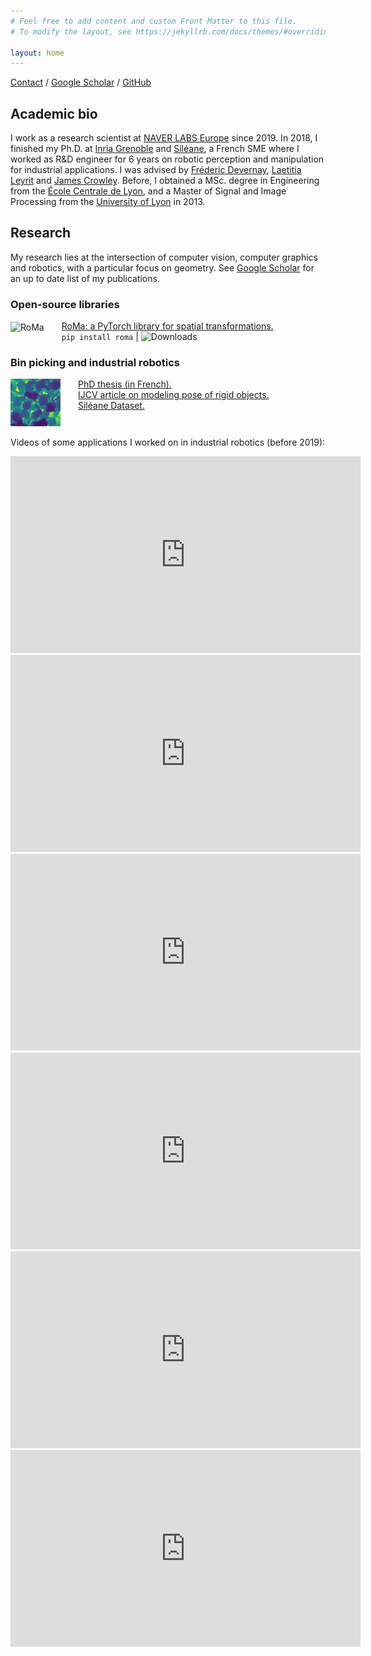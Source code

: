 ```yaml
---
# Feel free to add content and custom Front Matter to this file.
# To modify the layout, see https://jekyllrb.com/docs/themes/#overriding-theme-defaults

layout: home
---
```


[Contact](mailto:romain.bregier@centraliens-lyon.net) / [Google Scholar](https://scholar.google.fr/citations?user=toKz9AQAAAAJ&hl) / [GitHub](https://github.com/rbregier/)

## Academic bio

I work as a research scientist at [NAVER LABS Europe](https://europe.naverlabs.com) since 2019.
In 2018, I finished my Ph.D. at [Inria Grenoble](https://www.inria.fr/) and [Siléane](https://www.sileane.com/), a French SME where I worked as R&D engineer for 6 years on robotic perception and manipulation for industrial applications. I was advised by [Fréderic Devernay](https://www.linkedin.com/in/devernay/), [Laetitia Leyrit](https://www.linkedin.com/in/laetitia-leyrit-31b0031b7/) and [James Crowley](http://crowley-coutaz.fr/jlc/jlc.html).
Before, I obtained a MSc. degree in Engineering from the [École Centrale de Lyon](https://www.ec-lyon.fr/), and a Master of Signal and Image Processing from the [University of Lyon](https://www.universite-lyon.fr/) in 2013.

## Research

My research lies at the intersection of computer vision, computer graphics and robotics, with a particular focus on geometry.
See [Google Scholar](https://scholar.google.fr/citations?user=toKz9AQAAAAJ&hl) for an up to date list of my publications.


### Open-source libraries

<div style="display: flex; gap: 2em; align-items: flex-start; flex-wrap: wrap;">
<div style="min-width: 80;">
<img src="/assets/roma_logo.png" alt="RoMa" width="80" style="vertical-align:middle;"/>
</div>
<div style="min-width: 250px;">
<a href="https://github.com/naver/roma/tree/master">RoMa: a PyTorch library for spatial transformations.</a><br/>
<code>pip install roma</code> | 
<img src="https://static.pepy.tech/badge/roma" alt="Downloads"/>
</div>
</div>

### Bin picking and industrial robotics


<div style="display: flex; gap: 2em; align-items: flex-start; flex-wrap: wrap;">
<div style="min-width: 80;">
<img src="/assets/iccvw2017/bunny_3_080/bunny_3_080_depth_gt_colored.jpg/" alt="depth image of parts in bulk" width="80">
</div>
<div style="min-width: 250px;">
<a href="https://theses.hal.science/tel-01977050">PhD thesis (in French).</a><br/>
<a href="https://arxiv.org/pdf/1612.04631">IJCV article on modeling pose of rigid objects.</a><br/>
<a class="page-link" href="/dataset2017.html">Siléane Dataset.</a><br/>
</div>
</div>

Videos of some applications I worked on in industrial robotics (before 2019):

<iframe width="560" height="315" src="https://www.youtube.com/embed/fy18yp7OTcg?si=9Q9OULxqxzMi3N_L" title="YouTube video player" frameborder="0" allow="accelerometer; autoplay; clipboard-write; encrypted-media; gyroscope; picture-in-picture; web-share" referrerpolicy="strict-origin-when-cross-origin" allowfullscreen></iframe>
<iframe width="560" height="315" src="https://www.youtube-nocookie.com/embed/RaHfrwJJLOc?si=v3iWKxebyZzG1J5E" title="YouTube video player" frameborder="0" allow="accelerometer; autoplay; clipboard-write; encrypted-media; gyroscope; picture-in-picture; web-share" referrerpolicy="strict-origin-when-cross-origin" allowfullscreen></iframe>
<iframe width="560" height="315" src="https://www.youtube-nocookie.com/embed/jHx5bZA5SWQ?si=euTuOHF_sCzktB46" title="YouTube video player" frameborder="0" allow="accelerometer; autoplay; clipboard-write; encrypted-media; gyroscope; picture-in-picture; web-share" referrerpolicy="strict-origin-when-cross-origin" allowfullscreen></iframe>
<iframe width="560" height="315" src="https://www.youtube-nocookie.com/embed/5gR6rpob_88?si=IKm7XN2WFdWsBwtc" title="YouTube video player" frameborder="0" allow="accelerometer; autoplay; clipboard-write; encrypted-media; gyroscope; picture-in-picture; web-share" referrerpolicy="strict-origin-when-cross-origin" allowfullscreen></iframe>
<iframe width="560" height="315" src="https://www.youtube-nocookie.com/embed/GTadp8y8m1o?si=XcgHdGK1uaEJnK9W&amp;start=57" title="YouTube video player" frameborder="0" allow="accelerometer; autoplay; clipboard-write; encrypted-media; gyroscope; picture-in-picture; web-share" referrerpolicy="strict-origin-when-cross-origin" allowfullscreen></iframe>
<iframe width="560" height="315" src="https://www.youtube-nocookie.com/embed/TpLkhVij5_M?si=3dGkJpJrcVAUxUfL&amp;start=46" title="YouTube video player" frameborder="0" allow="accelerometer; autoplay; clipboard-write; encrypted-media; gyroscope; picture-in-picture; web-share" referrerpolicy="strict-origin-when-cross-origin" allowfullscreen></iframe>
<!-- <ul>
  {% for post in site.posts %}
    <li>
      <a href="{{ post.url }}">{{ post.title }}</a>
    </li>
  {% endfor %}
</ul> -->
